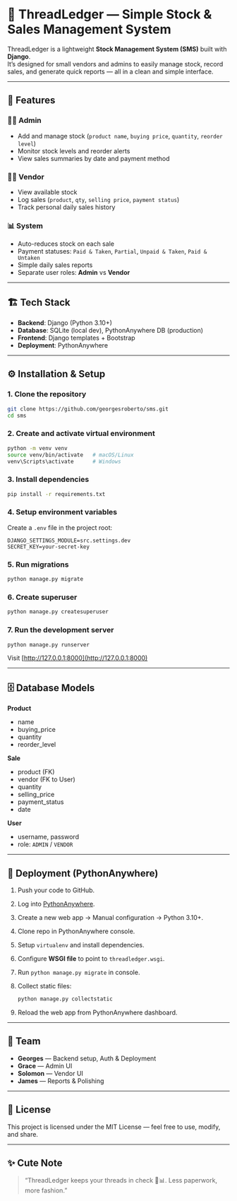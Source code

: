 # 👗 ThreadLedger — Simple Stock & Sales Management System

ThreadLedger is a lightweight **Stock Management System (SMS)** built with **Django**.  
It’s designed for small vendors and admins to easily manage stock, record sales, and generate quick reports — all in a clean and simple interface.  

---

## 🚀 Features

### 👩‍💼 Admin
- Add and manage stock (`product name`, `buying price`, `quantity`, `reorder level`)
- Monitor stock levels and reorder alerts
- View sales summaries by date and payment method

### 🧑‍💻 Vendor
- View available stock
- Log sales (`product`, `qty`, `selling price`, `payment status`)
- Track personal daily sales history

### 📊 System
- Auto-reduces stock on each sale
- Payment statuses: `Paid & Taken`, `Partial`, `Unpaid & Taken`, `Paid & Untaken`
- Simple daily sales reports
- Separate user roles: **Admin** vs **Vendor**

---

## 🏗️ Tech Stack

- **Backend**: Django (Python 3.10+)
- **Database**: SQLite (local dev), PythonAnywhere DB (production)
- **Frontend**: Django templates + Bootstrap
- **Deployment**: PythonAnywhere

---

## ⚙️ Installation & Setup

### 1. Clone the repository
```bash
git clone https://github.com/georgesroberto/sms.git
cd sms
````

### 2. Create and activate virtual environment

```bash
python -m venv venv
source venv/bin/activate   # macOS/Linux
venv\Scripts\activate      # Windows
```

### 3. Install dependencies

```bash
pip install -r requirements.txt
```

### 4. Setup environment variables

Create a `.env` file in the project root:

```env
DJANGO_SETTINGS_MODULE=src.settings.dev
SECRET_KEY=your-secret-key
```

### 5. Run migrations

```bash
python manage.py migrate
```

### 6. Create superuser

```bash
python manage.py createsuperuser
```

### 7. Run the development server

```bash
python manage.py runserver
```

Visit [http://127.0.0.1:8000](http://127.0.0.1:8000)

---

## 🗄️ Database Models

**Product**

* name
* buying\_price
* quantity
* reorder\_level

**Sale**

* product (FK)
* vendor (FK to User)
* quantity
* selling\_price
* payment\_status
* date

**User**

* username, password
* role: `ADMIN` / `VENDOR`

---

## 🚦 Deployment (PythonAnywhere)

1. Push your code to GitHub.
2. Log into [PythonAnywhere](https://www.pythonanywhere.com).
3. Create a new web app → Manual configuration → Python 3.10+.
4. Clone repo in PythonAnywhere console.
5. Setup `virtualenv` and install dependencies.
6. Configure **WSGI file** to point to `threadledger.wsgi`.
7. Run `python manage.py migrate` in console.
8. Collect static files:

   ```bash
   python manage.py collectstatic
   ```
9. Reload the web app from PythonAnywhere dashboard.

---

## 👥 Team

* **Georges** — Backend setup, Auth & Deployment
* **Grace** — Admin UI
* **Solomon** — Vendor UI
* **James** — Reports & Polishing

---

## 📝 License

This project is licensed under the MIT License — feel free to use, modify, and share.

---

## ✨ Cute Note

> “ThreadLedger keeps your threads in check 👗📊.
> Less paperwork, more fashion.”

